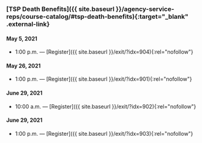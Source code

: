 ### [TSP Death Benefits]({{ site.baseurl }}/agency-service-reps/course-catalog/#tsp-death-benefits){:target="\_blank" .external-link}

#### May 5, 2021

- 1:00 p.m. — [Register]({{ site.baseurl }}/exit/?idx=904){:rel="nofollow"}

#### May 26, 2021

- 1:00 p.m. — [Register]({{ site.baseurl }}/exit/?idx=901){:rel="nofollow"}

#### June 29, 2021

- 10:00 a.m. — [Register]({{ site.baseurl }}/exit/?idx=902){:rel="nofollow"}

#### June 29, 2021

- 1:00 p.m. — [Register]({{ site.baseurl }}/exit/?idx=903){:rel="nofollow"}
